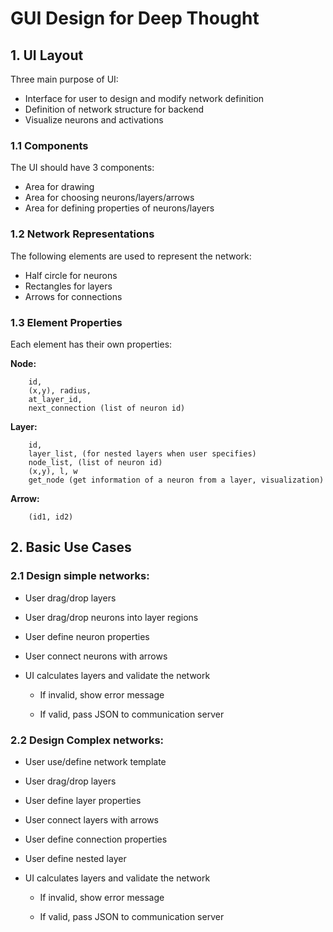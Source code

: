 # GUI Design for Deep Thought

## 1. UI Layout

Three main purpose of UI: 

* Interface for user to design and modify network definition
* Definition of network structure for backend
* Visualize neurons and activations


### 1.1 Components

The UI should have 3 components: 

* Area for drawing
* Area for choosing neurons/layers/arrows
* Area for defining properties of neurons/layers
	

### 1.2 Network Representations

The following elements are used to represent the network: 

* Half circle for neurons
* Rectangles for layers
* Arrows for connections


### 1.3 Element Properties

Each element has their own properties: 

**Node:**
```
	id,
	(x,y), radius,
	at_layer_id, 
	next_connection (list of neuron id)
```

**Layer:**
```
	id,
	layer_list, (for nested layers when user specifies)
	node_list, (list of neuron id)
	(x,y), l, w
	get_node (get information of a neuron from a layer, visualization)
```
		
**Arrow:**
```
	(id1, id2)
```



## 2. Basic Use Cases

### 2.1 Design simple networks: 

* User drag/drop layers

* User drag/drop neurons into layer regions

* User define neuron properties

* User connect neurons with arrows

* UI calculates layers and validate the network

  - If invalid, show error message

  - If valid, pass JSON to communication server

### 2.2 Design Complex networks: 

+ User use/define network template

+ User drag/drop layers

+ User define layer properties

+ User connect layers with arrows

+ User define connection properties

+ User define nested layer

+ UI calculates layers and validate the network

  - If invalid, show error message

  - If valid, pass JSON to communication server





